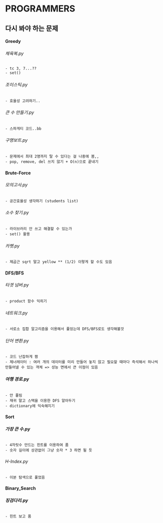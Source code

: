 # PROGRAMMERS

## 다시 봐야 하는 문제

#### Greedy

###### 체육복.py

    - tc 3, 7...??
    - set()

###### 조이스틱.py

    - 효율성 고려하기..

###### 큰 수 만들기.py

    - 스파게티 코드..bb

###### 구명보트.py

    - 문제에서 최대 2명까지 탈 수 있다는 걸 나중에 봄,,
    - pop, remove, del 쓰지 않기 + O(n)으로 끝내기

#### Brute-Force

###### 모의고사.py

    - 공간효율성 생각하기 (students list)

###### 소수 찾기.py

    - 라이브러리 안 쓰고 해결할 수 있는가
    - set() 활용

###### 카펫.py

    - 제곱근 sqrt 말고 yellow ** (1/2) 이렇게 할 수도 있음

#### DFS/BFS

###### 타겟 넘버.py

    - product 함수 익히기

###### 네트워크.py

    - 서로소 집합 알고리즘을 이용해서 풀었는데 DFS/BFS로도 생각해볼것

###### 단어 변환.py

    - 코드 난잡하게 짬
    - 제너레이터 : 여러 개의 데이터를 미리 만들어 놓지 않고 필요할 때마다 즉석해서 하나씩 만들어낼 수 있는 객체 => 성능 면에서 큰 이점이 있음

###### **여행 경로.py**

    - 안 풀림
    - 재귀 말고 스택을 이용한 DFS 알아두기
    - dictionary에 익숙해지기

#### Sort

###### **가장 큰 수.py**

    - 4자릿수 만드는 힌트를 이용하여 품
    - 숫자 길이에 상관없이 그냥 숫자 * 3 하면 될 듯

###### H-Index.py

    - 이분 탐색으로 풀었음

#### Binary_Search

###### **징검다리.py**

    - 힌트 보고 품
